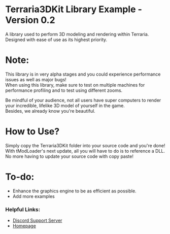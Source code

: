# Terraria3DKit Library Example - Version 0.2
A library used to perform 3D modeling and rendering within Terraria. Designed with ease of use as its highest priority.

# Note:
This library is in very alpha stages and you could experience performance issues as well as major bugs! 
<br>When using this library, make sure to test on multiple machines for performance profiling and to test using different zooms.
 
Be mindful of your audience, not all users have super computers to render your incredible, lifelike 3D model of yourself in the game. 
<br>Besides, we already know you're beautiful.

# How to Use?
Simply copy the Terraria3DKit folder into your source code and you're done! With tModLoader's next update, all you will have to do is to reference a DLL. No more having to update your source code with copy paste!

# To-do:

* Enhance the graphics engine to be as efficient as possible.
* Add more examples

### Helpful Links:
* [Discord Support Server](https://discord.gg/nJ5vPeA)
* [Homepage](https://forums.terraria.org/index.php?threads/terraria3dkit-a-development-library-for-rendering-3d-objects-in-terraria.86677/)